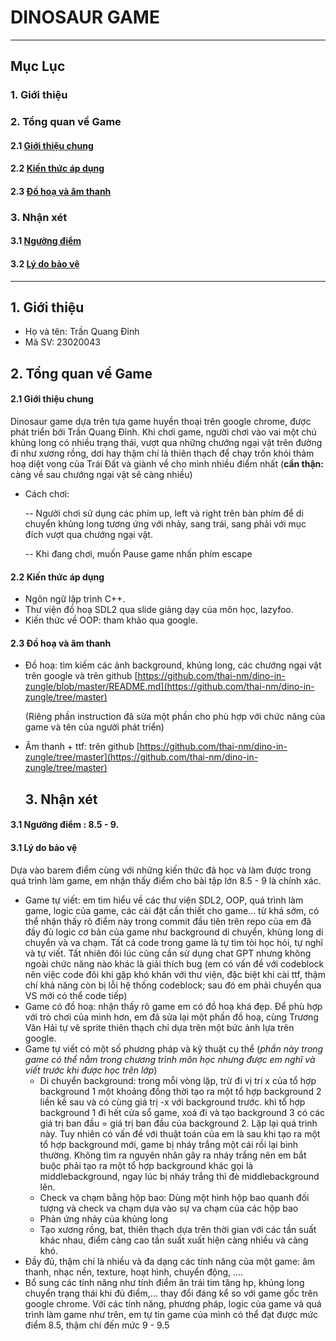 # DINOSAUR GAME
-----
## Mục Lục

### 1. Giới thiệu

### 2. Tổng quan về Game

#### 2.1 [Giới thiệu chung](#intro) 
#### 2.2 [Kiến thức áp dụng](#kiến-thức)
#### 2.3 [Đồ hoạ và âm thanh](#sound)
### 3. Nhận xét

  #### 3.1 [Ngưỡng điểm](#ngưỡng-điểm)
  #### 3.2 [Lý do bảo vệ](#lý-do)

-----

## 1. Giới thiệu 
- Họ và tên: Trần Quang Đỉnh
- Mã SV: 23020043

## 2. Tổng quan về Game
#### 2.1 Giới thiệu chung <a name="intro"></a>
Dinosaur game dựa trên tựa game huyền thoại trên google chrome, được phát triển bởi Trần Quang Đỉnh. Khi chơi game, người chơi vào vai một chú khủng long có nhiều trạng thái, vượt qua những chướng ngại vật trên đường đi như xương rồng, dơi hay thậm chí là thiên thạch để chạy trốn khỏi thảm hoạ diệt vong của Trái Đất và giành về cho mình nhiều điểm nhất (**cẩn thận:** càng về sau chướng ngại vật sẽ càng nhiều)
- Cách chơi:
  
  -- Người chơi sử dụng các phím up, left và right trên bàn phím để di chuyển khủng long tương ứng với nhảy, sang trái, sang phải với mục đích vượt qua chướng ngại vật.
  
  -- Khi đang chơi, muốn Pause game nhấn phím escape
#### 2.2 Kiến thức áp dụng <a name="kiến-thức"></a>
- Ngôn ngữ lập trình C++.
- Thư viện đồ hoạ SDL2 qua slide giảng dạy của môn học, lazyfoo.
- Kiến thức về OOP: tham khảo qua google.
#### 2.3 Đồ hoạ và âm thanh <a name="sound"></a>
- Đồ hoạ: tìm kiếm các ảnh background, khủng long, các chướng ngại vật trên google và trên github [https://github.com/thai-nm/dino-in-zungle/blob/master/README.md](https://github.com/thai-nm/dino-in-zungle/tree/master)

  (Riêng phần instruction đã sửa một phần cho phù hợp với chức năng của game và tên của người phát triển) 
- Âm thanh + ttf: trên github [https://github.com/thai-nm/dino-in-zungle/tree/master](https://github.com/thai-nm/dino-in-zungle/tree/master)

  ## 3. Nhận xét
#### 3.1 Ngưỡng điểm<a name="ngưỡng-điểm"></a>  **: 8.5 - 9**. 
#### 3.1 Lý do bảo vệ<a name="lý-do"></a>
Dựa vào barem điểm cùng với những kiến thức đã học và làm được trong quá trình làm game, em nhận thấy điểm cho bài tập lớn 8.5 - 9 là chính xác.
-  Game tự viết: em tìm hiểu về các thư viện SDL2, OOP, quá trình làm game, logic của game, các cài đặt cần thiết cho game... từ khá sớm, có thể nhận thấy rõ điểm này trong commit đầu tiên trên repo của em đã đầy đủ logic cơ bản của game như background di chuyển, khủng long di chuyển và va chạm. Tất cả code trong game là tự tìm tòi học hỏi, tự nghĩ và tự viết. Tất nhiên đôi lúc cũng cần sử dụng chat GPT nhưng không ngoài chức năng nào khác là giải thích bug (em có vấn đề với codeblock nên việc code đôi khi gặp khó khăn với thư viện, đặc biệt khi cài ttf, thậm chí khả năng còn bị lỗi hệ thống codeblock; sau đó em phải chuyển qua VS mới có thể code tiếp)
-  Game có đồ hoạ: nhận thấy rõ game em có đồ hoạ khá đẹp. Để phù hợp với trò chơi của mình hơn, em đã sửa lại một phần đồ hoạ, cùng Trương Văn Hải tự vẽ sprite thiên thạch chỉ dựa trên một bức ảnh lựa trên google.
- Game tự viết có một số phương pháp và kỹ thuật cụ thể (*phần này trong game có thể nằm trong chương trình môn học nhưng được em nghĩ và viết trước khi được học trên lớp*)
  - Di chuyển background: trong mỗi vòng lặp, trừ đi vị trí x của tổ hợp background 1 một khoảng đồng thời tạo ra một tổ hợp background 2 liền kề sau và có cùng giá trị -x với background trước. khi tổ hợp background 1 đi hết cửa sổ game, xoá đi và tạo background 3 có các giá trị ban đầu = giá trị ban đầu của background 2. Lặp lại quá trình này. Tuy nhiên có vấn đề với thuật toán của em là sau khi tạo ra một tổ hợp background mới, game bị nháy trắng một cái rồi lại bình thường. Không tìm ra nguyên nhân gây ra nháy trắng nên em bắt buộc phải tạo ra một tổ hợp background khác gọi là middlebackground, ngay lúc bị nháy trắng thì đè middlebackground lên.
  - Check va chạm bằng hộp bao: Dùng một hình hộp bao quanh đối tượng và check va chạm dựa vào sự va chạm của các hộp bao
  - Phản ứng nhảy của khủng long
  - Tạo xương rồng, bat, thiên thạch dựa trên thời gian với các tần suất khác nhau, điểm càng cao tần suất xuất hiện càng nhiều và càng khó. 
- Đầy đủ, thậm chí là nhiều và đa dạng các tính năng của một game: âm thanh, nhạc nền, texture, hoạt hình, chuyển động, ....
- Bổ sung các tính năng như tính điểm ăn trái tim tăng hp, khủng long chuyển trạng thái khi đủ điểm,... thay đổi đáng kể so với game gốc trên google chrome.
  Với các tính năng, phương pháp, logic của game và quá trình làm game như trên, em tự tin game của mình có thể đạt được mức điểm 8.5, thậm chí đến mức 9 - 9.5
  

